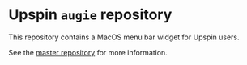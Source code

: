 # Upspin `augie` repository

This repository contains a MacOS menu bar widget for Upspin users.

See the [master repository](https://github.com/upspin/upspin#readme) for more information.

